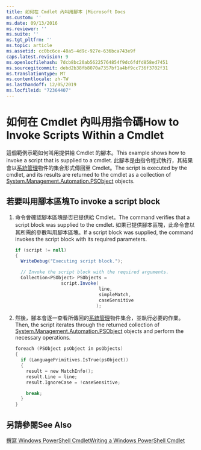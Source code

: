 ```yaml
---
title: 如何在 Cmdlet 內叫用腳本 |Microsoft Docs
ms.custom: ''
ms.date: 09/13/2016
ms.reviewer: ''
ms.suite: ''
ms.tgt_pltfrm: ''
ms.topic: article
ms.assetid: cc0bc6ce-48a5-4d9c-927e-636bca743e9f
caps.latest.revision: 9
ms.openlocfilehash: 7dcb8bc20ab56225764854f9dc6fdfd858ed7451
ms.sourcegitcommit: debd2b38fb8070a7357bf1a4bf9cc736f3702f31
ms.translationtype: MT
ms.contentlocale: zh-TW
ms.lasthandoff: 12/05/2019
ms.locfileid: "72364407"
---
```

# <a name="how-to-invoke-scripts-within-a-cmdlet"></a><span data-ttu-id="130c3-102">如何在 Cmdlet 內叫用指令碼</span><span class="sxs-lookup"><span data-stu-id="130c3-102">How to Invoke Scripts Within a Cmdlet</span></span>

<span data-ttu-id="130c3-103">這個範例示範如何叫用提供給 Cmdlet 的腳本。</span><span class="sxs-lookup"><span data-stu-id="130c3-103">This example shows how to invoke a script that is supplied to a cmdlet.</span></span> <span data-ttu-id="130c3-104">此腳本是由指令程式執行，其結果會以[系統管理](/dotnet/api/System.Management.Automation.PSObject)物件的集合形式傳回至 Cmdlet。</span><span class="sxs-lookup"><span data-stu-id="130c3-104">The script is executed by the cmdlet, and its results are returned to the cmdlet as a collection of [System.Management.Automation.PSObject](/dotnet/api/System.Management.Automation.PSObject) objects.</span></span>

## <a name="to-invoke-a-script-block"></a><span data-ttu-id="130c3-105">若要叫用腳本區塊</span><span class="sxs-lookup"><span data-stu-id="130c3-105">To invoke a script block</span></span>

1. <span data-ttu-id="130c3-106">命令會確認腳本區塊是否已提供給 Cmdlet。</span><span class="sxs-lookup"><span data-stu-id="130c3-106">The command verifies that a script block was supplied to the cmdlet.</span></span> <span data-ttu-id="130c3-107">如果已提供腳本區塊，此命令會以其所需的參數叫用腳本區塊。</span><span class="sxs-lookup"><span data-stu-id="130c3-107">If a script block was supplied, the command invokes the script block with its required parameters.</span></span>

    ```csharp
    if (script != null)
    {
      WriteDebug("Executing script block.");

      // Invoke the script block with the required arguments.
      Collection<PSObject> PSObjects =
                     script.Invoke(
                                   line,
                                   simpleMatch,
                                   caseSensitive
                                  );
    ```

2. <span data-ttu-id="130c3-108">然後，腳本會逐一查看所傳回的[系統管理](/dotnet/api/System.Management.Automation.PSObject)物件集合，並執行必要的作業。</span><span class="sxs-lookup"><span data-stu-id="130c3-108">Then, the script iterates through the returned collection of [System.Management.Automation.PSObject](/dotnet/api/System.Management.Automation.PSObject) objects and perform the necessary operations.</span></span>

    ```c
    foreach (PSObject psObject in psObjects)
    {
      if (LanguagePrimitives.IsTrue(psObject))
      {
        result = new MatchInfo();
        result.Line = line;
        result.IgnoreCase = !caseSensitive;

        break;
      }
    }

    ```

## <a name="see-also"></a><span data-ttu-id="130c3-109">另請參閱</span><span class="sxs-lookup"><span data-stu-id="130c3-109">See Also</span></span>

[<span data-ttu-id="130c3-110">撰寫 Windows PowerShell Cmdlet</span><span class="sxs-lookup"><span data-stu-id="130c3-110">Writing a Windows PowerShell Cmdlet</span></span>](./writing-a-windows-powershell-cmdlet.md)
